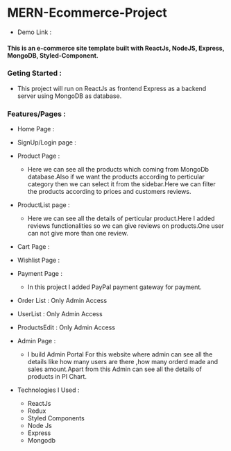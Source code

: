 # MERN-Ecommerce-Project


- Demo Link : 

 #### This is an e-commerce site template built with ReactJs, NodeJS, Express, MongoDB, Styled-Component.

### Geting Started :

  
  - This project will run on ReactJs as frontend Express as a backend server using MongoDB as database.
  
### Features/Pages :

 - Home Page :
 - SignUp/Login page : 
 - Product Page :
   - Here we can see all the products which coming from MongoDb database.Also if we want the products according to perticular category then we can select it from 
     the sidebar.Here we can filter the products according to prices and customers reviews.
 - ProductList page :
   - Here we can see all the details of perticular product.Here I added reviews functionalities so we can give reviews on products.One user can not give more than one 
   review.
 - Cart Page :
 - Wishlist Page :
 - Payment Page :
   - In this project I added PayPal payment gateway for payment.
 - Order List : Only Admin Access
 - UserList : Only Admin Access
 - ProductsEdit : Only Admin Access
 
 - Admin Page :
   - I build Admin Portal For this website where admin can see all the details like how many users are there ,how many orderd made and sales amount.Apart from this 
     Admin can see all the details of products in PI Chart.

- Technologies I Used :
  - ReactJs
  - Redux
  - Styled Components
  - Node Js 
  - Express
  - Mongodb
